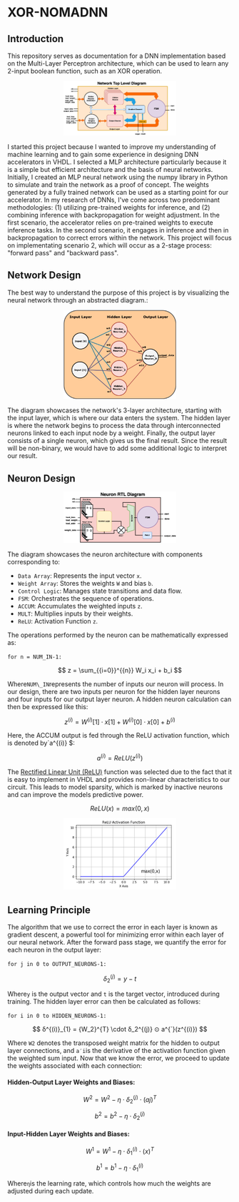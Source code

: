 # XOR-NOMADNN

## Introduction
This repository serves as documentation for a DNN implementation based on the Multi-Layer Perceptron architecture, which can be used to learn any 2-input boolean function, such as an XOR operation.

<p align="center">
  <img src="diagrams/network_bd.png" width="50%" height="50%">
</p>

I started this project because I wanted to improve my understanding of machine learning and to gain some experience in designing DNN accelerators in VHDL. I selected a MLP architecture particularly because it is a simple but efficient architecture and the basis of neural networks. Initially, I created an MLP neural network using the numpy library in Python to simulate and train the network as a proof of concept. The weights generated by a fully trained network can be used as a starting point for our accelerator. In my research of DNNs, I've come across two predominant methodologies: (1) utilizing pre-trained weights for inference, and (2) combining inference with backpropagation for weight adjustment. In the first scenario, the accelerator relies on pre-trained weights to execute inference tasks. In the second scenario, it engages in inference and then in backpropagation to correct errors within the network. This project will focus on implementating scenario 2, which will occur as a 2-stage process: "forward pass" and "backward pass". 

## Network Design
The best way to understand the purpose of this project is by visualizing the neural network through an abstracted diagram.:

<p align="center">
    <img src="diagrams/hld_network.png" width="50%" height="50%">
</p>

The diagram showcases the network's 3-layer architecture, starting with the input layer, which is where our data enters the system. The hidden layer is where the network begins to process the data through interconnected neurons linked to each input node by a weight. Finally, the output layer consists of a single neuron, which gives us the final result. Since the result will be non-binary, we would have to add some additional logic to interpret our result.

## Neuron Design

<p align="center">
    <img src="diagrams/neuron.png" width="50%" height="50%">
</p>

The diagram showcases the neuron architecture with components corresponding to:

- `Data Array`: Represents the input vector `x`.
- `Weight Array`: Stores the weights `W` and bias `b`.
- `Control Logic`: Manages state transitions and data flow.
- `FSM`: Orchestrates the sequence of operations.
- `ACCUM`: Accumulates the weighted inputs `z`.
- `MULT`: Multiplies inputs by their weights.
- `ReLU`: Activation Function `z`.

The operations performed by the neuron can be mathematically expressed as:

`for n = NUM_IN-1:` 

$$ z = \sum_{{i=0}}^{{n}} W_i x_i + b_i $$

Where`NUM\_IN`represents the number of inputs our neuron will process. In our design, there are two inputs per neuron for the hidden layer neurons and four inputs for our output layer neuron. A hidden neuron calculation can then be expressed like this: 

$$ z^{(i)} = W^{(i)}[1] \cdot x[1] + W^{(i)}[0] \cdot x[0] + b^{(i)} $$

Here, the ACCUM output is fed through the ReLU activation function, which is denoted by`a^{(i)} $: 

$$ a^{(i)} = ReLU(z^{(i)}) $$

The [Rectified Linear Unit (ReLU)](https://www.nomidl.com/deep-learning/what-is-relu-and-sigmoid-activation-function/) function was selected due to the fact that it is easy to implement in VHDL and provides non-linear characteristics to our circuit. This leads to model sparsity, which is marked by inactive neurons and can improve the models predictive power.  

$$ ReLU(x)=max(0,x) $$

<p align="center">
    <img src="diagrams/ReLU.png" width="50%" height="50%">
</p>

## Learning Principle

The algorithm that we use to correct the error in each layer is known as gradient descent, a powerful tool for minimizing error within each layer of our neural network. After the forward pass stage, we quantify the error for each neuron in the output layer: 

`for j in 0 to OUTPUT_NEURONS-1:` 

$$ δ^{(j)}_{2} = y - t $$

Where`y` is the output vector and `t` is the target vector, introduced during training. The hidden layer error can then be calculated as follows:

`for i in 0 to HIDDEN_NEURONS-1:`

$$ δ^{(i)}_{1} = {W_2}^{T} \cdot δ_2^{(j)} ⊙ a^{`}(z^{(i)}) $$

Where `W2` denotes the transposed weight matrix for the hidden to output layer connections, and `a′i`is the derivative of the activation function given the weighted sum input. Now that we know the error, we proceed to update the weights associated with each connection: 




#### Hidden-Output Layer Weights and Biases:

$$ {W^{2}} = {W^{2}} − η \cdot δ^{(j)}_{2} \cdot (aj)^{T} $$

$$ {b^{2}} = {b^{2}} − η \cdot δ^{(j)}_{2} $$

#### Input-Hidden Layer Weights and Biases:

$$ {W^{1}} = {W^{1}} − η \cdot δ^{(i)}_{1} \cdot (x)^{T} $$

$$ {b^{1}} = {b^{1}} − η \cdot δ^{(i)}_{1} $$

Where`η`is the learning rate, which controls how much the weights are adjusted during each update.

